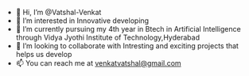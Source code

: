 - 👋 Hi, I’m @Vatshal-Venkat
- 👀 I’m interested in Innovative developing
- 🌱 I’m currently pursuing my 4th year in Btech in Artificial Intelligence through Vidya Jyothi Institute of Technology,Hyderabad
- 💞️ I’m looking to collaborate with Intresting and exciting projects that helps us develop
- 📫 You can reach me at venkatvatshal@gmail.com

<!---
Vatshal-Venkat/Vatshal-Venkat is a ✨ special ✨ repository because its `README.md` (this file) appears on your GitHub profile.
You can click the Preview link to take a look at your changes.
--->
